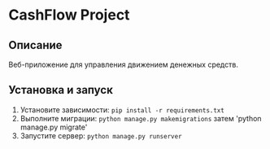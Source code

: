 # CashFlow Project

## Описание
Веб-приложение для управления движением денежных средств.

## Установка и запуск
1. Установите зависимости: `pip install -r requirements.txt`
2. Выполните миграции: `python manage.py makemigrations` затем 'python manage.py migrate'
3. Запустите сервер: `python manage.py runserver`
